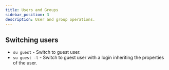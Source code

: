 ```yaml
---
title: Users and Groups
sidebar_position: 3
description: User and group operations.
---
```


## Switching users
- `su guest` - Switch to guest user.
- `su guest -l` - Switch to guest user with a login inheriting the properties of the user.

